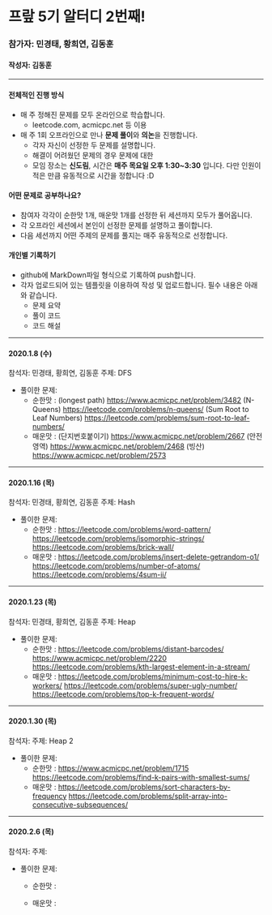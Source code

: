 # 프랖 5기 알터디 2번째!

### 참가자: 민경태, 황희연, 김동훈
#### 작성자: 김동훈

---



#### 전체적인 진행 방식

- 매 주 정해진 문제를 모두 온라인으로 학습합니다. 
  - leetcode.com, acmicpc.net 등 이용
- 매 주 1회 오프라인으로 만나 **문제 풀이**와 **의논**을 진행합니다.
  - 각자 자신이 선정한 두 문제를 설명합니다.
  - 해결이 어려웠던 문제의 경우 문제에 대한 
  - 모임 장소는 **신도림**, 시간은 **매주 목요일 오후 1:30~3:30** 입니다.
   다만 인원이 적은 만큼 유동적으로 시간을 정합니다 :D 



#### 어떤 문제로 공부하나요?

- 참여자 각각이 순한맛 1개, 매운맛 1개를 선정한 뒤 세션까지 모두가 풀어옵니다.
- 각 오프라인 세션에서 본인이 선정한 문제를 설명하고 풀이합니다.
- 다음 세션까지 어떤 주제의 문제를 풀지는 매주 유동적으로 선정합니다. 






#### 개인별 기록하기

- github에 MarkDown파일 형식으로 기록하여 push합니다. 
- 각자 업로드되어 있는 템플릿을 이용하여 작성 및 업로드합니다. 필수 내용은 아래와 같습니다. 
  - 문제 요약
  - 풀이 코드
  - 코드 해설




---

#### 2020.1.8 (수)

참석자: 민경태, 황희연, 김동훈
주제: DFS
- 풀이한 문제:
  - 순한맛 : 
(longest path) https://www.acmicpc.net/problem/3482
(N-Queens) https://leetcode.com/problems/n-queens/
(Sum Root to Leaf Numbers) https://leetcode.com/problems/sum-root-to-leaf-numbers/
  - 매운맛 : 
(단지번호붙이기) https://www.acmicpc.net/problem/2667
(안전영역) https://www.acmicpc.net/problem/2468
(빙산) https://www.acmicpc.net/problem/2573

---

#### 2020.1.16 (목)

참석자: 민경태, 황희연, 김동훈
주제: Hash

- 풀이한 문제:
  - 순한맛 :
https://leetcode.com/problems/word-pattern/
https://leetcode.com/problems/isomorphic-strings/
https://leetcode.com/problems/brick-wall/
  - 매운맛 :
 https://leetcode.com/problems/insert-delete-getrandom-o1/
https://leetcode.com/problems/number-of-atoms/
https://leetcode.com/problems/4sum-ii/
---

#### 2020.1.23 (목)

참석자: 민경태, 황희연, 김동훈
주제: Heap
- 풀이한 문제:
  - 순한맛 :
https://leetcode.com/problems/distant-barcodes/
https://www.acmicpc.net/problem/2220
https://leetcode.com/problems/kth-largest-element-in-a-stream/
  - 매운맛 :
https://leetcode.com/problems/minimum-cost-to-hire-k-workers/
https://leetcode.com/problems/super-ugly-number/
https://leetcode.com/problems/top-k-frequent-words/

---

#### 2020.1.30 (목)

참석자: 
주제: Heap 2

- 풀이한 문제:
  - 순한맛 :
https://www.acmicpc.net/problem/1715
https://leetcode.com/problems/find-k-pairs-with-smallest-sums/
  - 매운맛 :
https://leetcode.com/problems/sort-characters-by-frequency
https://leetcode.com/problems/split-array-into-consecutive-subsequences/

---

#### 2020.2.6 (목)

참석자: 
주제: 

- 풀이한 문제:
  - 순한맛 :

  - 매운맛 :

